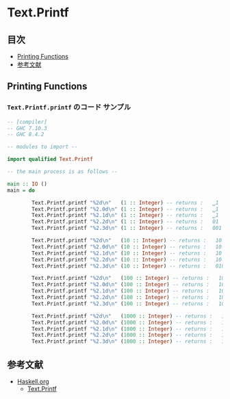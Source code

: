 # Text.Printf #

## 目次 ##

* [Printing Functions](#Printing-Functions)
* [参考文献](#参考文献)

## Printing Functions ##

### `Text.Printf.printf` のコード サンプル ###

~~~Haskell
-- [compiler]
-- GHC 7.10.3
-- GHC 8.4.2

-- modules to import --

import qualified Text.Printf

-- the main process is as follows --

main :: IO ()
main = do

        Text.Printf.printf "%2d\n"   (1 :: Integer) -- returns :   ␣1
        Text.Printf.printf "%2.0d\n" (1 :: Integer) -- returns :   ␣1
        Text.Printf.printf "%2.1d\n" (1 :: Integer) -- returns :   ␣1
        Text.Printf.printf "%2.2d\n" (1 :: Integer) -- returns :   01
        Text.Printf.printf "%2.3d\n" (1 :: Integer) -- returns :   001

        Text.Printf.printf "%2d\n"   (10 :: Integer) -- returns :   10
        Text.Printf.printf "%2.0d\n" (10 :: Integer) -- returns :   10
        Text.Printf.printf "%2.1d\n" (10 :: Integer) -- returns :   10
        Text.Printf.printf "%2.2d\n" (10 :: Integer) -- returns :   10
        Text.Printf.printf "%2.3d\n" (10 :: Integer) -- returns :   010

        Text.Printf.printf "%2d\n"   (100 :: Integer) -- returns :   100
        Text.Printf.printf "%2.0d\n" (100 :: Integer) -- returns :   100
        Text.Printf.printf "%2.1d\n" (100 :: Integer) -- returns :   100
        Text.Printf.printf "%2.2d\n" (100 :: Integer) -- returns :   100
        Text.Printf.printf "%2.3d\n" (100 :: Integer) -- returns :   100

        Text.Printf.printf "%2d\n"   (1000 :: Integer) -- returns :   1000
        Text.Printf.printf "%2.0d\n" (1000 :: Integer) -- returns :   1000
        Text.Printf.printf "%2.1d\n" (1000 :: Integer) -- returns :   1000
        Text.Printf.printf "%2.2d\n" (1000 :: Integer) -- returns :   1000
        Text.Printf.printf "%2.3d\n" (1000 :: Integer) -- returns :   1000
~~~

## 参考文献 ##

* [Haskell.org](https://www.haskell.org/)
  * [Text.Printf](http://hackage.haskell.org/package/base-4.12.0.0/docs/Text-Printf.html)

<!-- EOF -->

